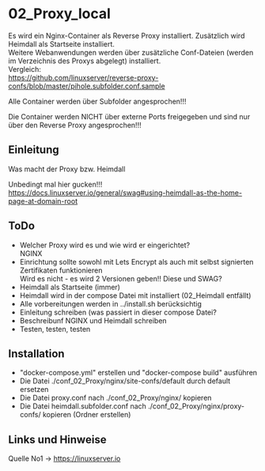 
# 02_Proxy_local

Es wird ein Nginx-Container als Reverse Proxy installiert. Zusätzlich wird Heimdall als Startseite installiert.  
Weitere Webanwendungen werden über zusätzliche Conf-Dateien (werden im Verzeichnis des Proxys abgelegt) installiert.  
Vergleich:  
<https://github.com/linuxserver/reverse-proxy-confs/blob/master/pihole.subfolder.conf.sample>  
  
Alle Container werden über Subfolder angesprochen!!!  

Die Container werden NICHT über externe Ports freigegeben und sind nur über den Reverse Proxy angesprochen!!!
  
  

## Einleitung

Was macht der Proxy bzw. Heimdall

Unbedingt mal hier gucken!!!  
<https://docs.linuxserver.io/general/swag#using-heimdall-as-the-home-page-at-domain-root>


## ToDo

* Welcher Proxy wird es und wie wird er eingerichtet?  
  NGINX
* Einrichtung sollte sowohl mit Lets Encrypt als auch mit selbst signierten Zertifikaten funktionieren  
  Wird es nicht - es wird 2 Versionen geben!! Diese und SWAG?
* Heimdall als Startseite (immer)
* Heimdall wird in der compose Datei mit installiert (02_Heimdall entfällt)
* Alle vorbereitungen werden in ../install.sh berücksichtig
* Einleitung schreiben (was passiert in dieser compose Datei?
* Beschreibunf NGINX und Heimdall schreiben
* Testen, testen, testen
  
  
## Installation  

* "docker-compose.yml" erstellen und "docker-compose build" ausführen 
* Die Datei ./conf_02_Proxy/nginx/site-confs/default durch default ersetzen
* Die Datei proxy.conf nach ./conf_02_Proxy/nginx/ kopieren
* Die Datei heimdall.subfolder.conf nach ./conf_02_Proxy/nginx/proxy-confs/ kopieren (Ordner erstellen)


## Links und Hinweise

Quelle No1 -> <https://linuxserver.io>



